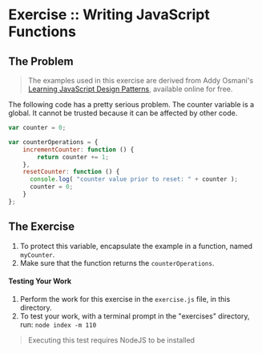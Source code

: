 Exercise :: Writing JavaScript Functions
========================================

## The Problem

> The examples used in this exercise are derived from Addy Osmani's [Learning JavaScript Design Patterns](http://addyosmani.com/resources/essentialjsdesignpatterns/book), available online for free.

The following code has a pretty serious problem. The counter variable is a global. It cannot be trusted because it can be affected by other code.

```JavaScript
var counter = 0;

var counterOperations = {
    incrementCounter: function () {
        return counter += 1;
    },
    resetCounter: function () {
      console.log( "counter value prior to reset: " + counter );
      counter = 0;
    }
};
```

## The Exercise

1. To protect this variable, encapsulate the example in a function, named `myCounter`.
2. Make sure that the function returns the `counterOperations`.

#### Testing Your Work

1. Perform the work for this exercise in the `exercise.js` file, in this directory.
2. To test your work, with a terminal prompt in the "exercises" directory, run: `node index -m 110`

> Executing this test requires NodeJS to be installed
